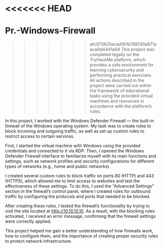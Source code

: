 <<<<<<< HEAD
=======
# Pr.-Windows-Firewall
>>>>>>> afc073825ecad161b788130e871aaca0d4441a04
This project was completed legally on the TryHackMe platform, which provides a safe environment for learning cybersecurity and performing practical exercises. All actions described in the project were carried out within the framework of educational tasks using the provided virtual machines and resources in accordance with the platform’s rules.

In this project, I worked with the Windows Defender Firewall — the built-in firewall of the Windows operating system. My task was to create rules to block incoming and outgoing traffic, as well as set up custom rules to restrict access to certain services.

First, I started the virtual machine with Windows using the provided credentials and connected to it via RDP. Then, I opened the Windows Defender Firewall interface to familiarize myself with its main functions and settings, such as network profiles and security configurations for different types of networks (e.g., home and public networks).

I created several custom rules to block traffic on ports 80 (HTTP) and 443 (HTTPS), which allowed me to limit access to websites and test the effectiveness of these settings. To do this, I used the "Advanced Settings" section in the firewall’s control panel, where I created rules for outbound traffic by configuring the protocols and ports that needed to be blocked.

After creating these rules, I tested the firewall’s functionality by trying to visit the site located at http://10.10.10.10. As a result, with the blocking rules activated, I received an error message, confirming that the firewall settings were correctly applied.

This project helped me gain a better understanding of how firewalls work, how to configure them, and the importance of creating proper security rules to protect network infrastructure.
